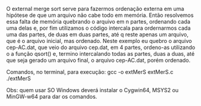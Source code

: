 O external merge sort serve para fazermos ordenação externa em uma hipótese de que um arquivo não cabe todo em memória. Então resolvemos essa falta de memória quebrando o arquivo em n partes, ordenando cada uma delas e, por fim utilizamos o código intercala para ordernarmos cada uma das partes, de duas em duas partes, até q reste apenas um arquivo, que é o arquivo inicial, mas ordenado. Neste exemplo eu quebro o arquivo cep-AC.dat, que veio do arquivo cep.dat, em 4 partes, ordeno-as utilizando o a função qsort() e, termino intercalando todas as partes, duas a duas, até que seja gerado um arquivo final, o arquivo cep-AC.dat, porém ordenado.  

Comandos, no terminal, para execução:
gcc -o extMerS extMerS.c 
&nbsp;
./extMerS

Obs: quem usar SO Windows deverá instalar o Cygwin64, MSYS2 ou MinGW-w64 para dar os comandos.
